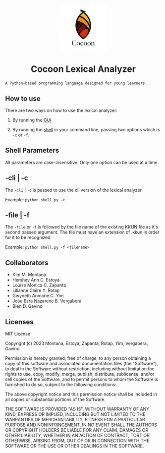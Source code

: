 <p align="center">
  <img src="public/img/samplelogo.png" width = 30%/>
</p>
<h1 align="center">Cocoon Lexical Analyzer</h1>

`A Python-based programming language designed for young learners.`

## How to use

There are two ways on how to use the lexical analyzer:

1. By running the [GUI](/gui.py)

2. By running the [shell](/shell.py) in your command line, passing two options which is `-c` or `-f`.
        
## Shell Parameters

All parameters are case-insensitive. Only one option can be used at a time.

## -cli | -c

The `-cli` | `-c` is passed to use the cli version of the lexical analyzer.

Example: ```python shell.py -c```

## -file  | -f

The `-file` or `-f` is followed by the file name of the existing KKUN file as it's second passed argument. The file must have an extension of .kkun in order for it to be recognized

Example: ```python shell.py -f <filename>```

<!-- ## Syntax (pag may parser na)

*programming language syntax yung dito* -->

## Collaborators

- Kim M. Montana
- Hershey Ann C. Estoya
- Louise Monica C. Zapanta
- Lilianne Claire Y. Rotap
- Gwyneth Anmarie C. Yim
- Jose Ezra Nazarene B. Vergabera
- Bien D. Gavino

## Licenses

MIT License

Copyright (c) 2023 Montana, Estoya, Zapanta, Rotap, Yim, Vergabera, Gavino

Permission is hereby granted, free of charge, to any person obtaining a copy of this software and associated documentation files (the "Software"), to deal in the Software without restriction, including without limitation the rights to use, copy, modify, merge, publish, distribute, sublicense, and/or sell copies of the Software, and to permit persons to whom the Software is furnished to do so, subject to the following conditions:

The above copyright notice and this permission notice shall be included in all copies or substantial portions of the Software.

THE SOFTWARE IS PROVIDED "AS IS", WITHOUT WARRANTY OF ANY KIND, EXPRESS OR IMPLIED, INCLUDING BUT NOT LIMITED TO THE WARRANTIES OF MERCHANTABILITY, FITNESS FOR A PARTICULAR PURPOSE AND NONINFRINGEMENT. IN NO EVENT SHALL THE AUTHORS OR COPYRIGHT HOLDERS BE LIABLE FOR ANY CLAIM, DAMAGES OR OTHER LIABILITY, WHETHER IN AN ACTION OF CONTRACT, TORT OR OTHERWISE, ARISING FROM, OUT OF OR IN CONNECTION WITH THE SOFTWARE OR THE USE OR OTHER DEALINGS IN THE SOFTWARE.